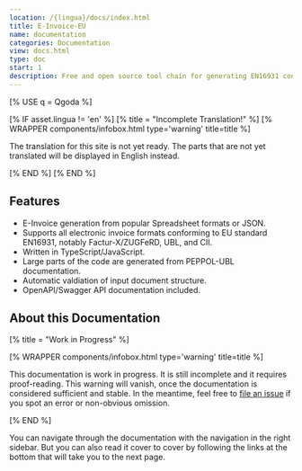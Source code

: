 ```yaml
---
location: /{lingua}/docs/index.html
title: E-Invoice-EU
name: documentation
categories: Documentation
view: docs.html
type: doc
start: 1
description: Free and open source tool chain for generating EN16931 conforming invoices (Factur-X/ZUGFeRD, UBL, CII, XRechnung) from popular spreadsheet formats or JSON.
---
```


<!--qgoda-no-xgettext-->

[% USE q = Qgoda %]

<!--/qgoda-no-xgettext-->

<!--qgoda-no-xgettext-->

[% IF asset.lingua != 'en' %]
[% title = "Incomplete Translation!" %]
[% WRAPPER components/infobox.html
type='warning' title=title %]

<!--/qgoda-no-xgettext-->

The translation for this site is not yet ready. The parts that are not
yet translated will be displayed in English instead.

<!--qgoda-no-xgettext-->

[% END %]
[% END %]

<!--/qgoda-no-xgettext-->

## Features

- E-Invoice generation from popular Spreadsheet formats or JSON.
- Supports all electronic invoice formats conforming to EU standard EN16931, notably Factur-X/ZUGFeRD, UBL, and CII.
- Written in TypeScript/JavaScript.
- Large parts of the code are generated from PEPPOL-UBL documentation.
- Automatic valdiation of input document structure.
- OpenAPI/Swagger API documentation included.

## About this Documentation

[% title = "Work in Progress" %]

<!--qgoda-no-xgettext-->

[% WRAPPER components/infobox.html type='warning' title=title %]

<!--/qgoda-no-xgettext-->

This documentation is work in progress. It is still incomplete and it requires
proof-reading. This warning will vanish, once the documentation is considered
sufficient and stable. In the meantime, feel free to <a href="https://github.com/gflohr/e-invoice-eu/issues">file an issue</a> if you spot an error or non-obvious omission.

<!--qgoda-no-xgettext-->

[% END %]

<!--/qgoda-no-xgettext-->

You can navigate through the documentation with the navigation in the right
sidebar. But you can also read it cover to cover by following the links at the
bottom that will take you to the next page.
